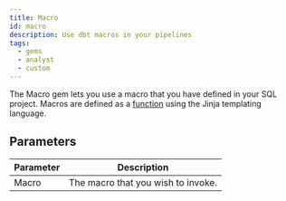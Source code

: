 ```yaml
---
title: Macro
id: macro
description: Use dbt macros in your pipelines
tags:
  - gems
  - analyst
  - custom
---
```


The Macro gem lets you use a macro that you have defined in your SQL project. Macros are defined as a [function](docs/getting-started/concepts/project.md#project-entities) using the Jinja templating language.

## Parameters

| Parameter | Description                        |
| --------- | ---------------------------------- |
| Macro     | The macro that you wish to invoke. |
